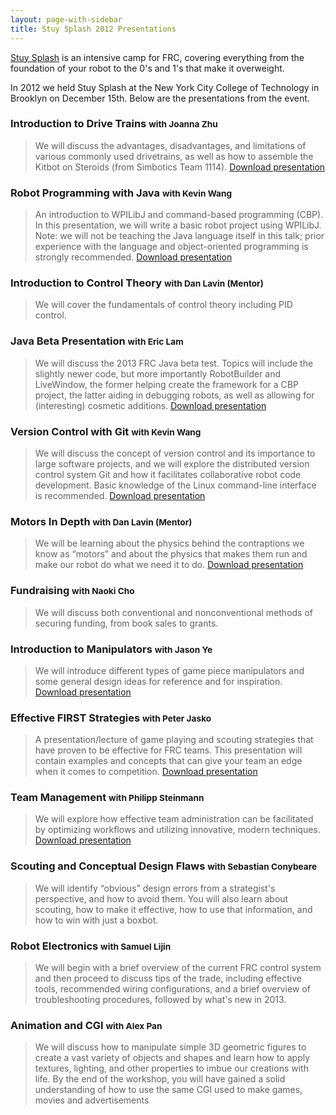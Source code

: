 ```yaml
---
layout: page-with-sidebar
title: Stuy Splash 2012 Presentations
---
```

[Stuy Splash](/community/projects/stuysplash/) is an intensive camp for FRC, covering everything from the foundation of your robot to the 0's and 1's that make it overweight.

In 2012 we held Stuy Splash at the New York City College of Technology in Brooklyn on December 15th. Below are the presentations from the event.

### Introduction to Drive Trains <small>with Joanna Zhu</small>
> We will discuss the advantages, disadvantages, and limitations of various commonly used drivetrains, as well as how to assemble the Kitbot on Steroids (from Simbotics Team 1114).
[Download presentation](/downloads/splash2012/IntroductionToDriveTrains.zip)

### Robot Programming with Java <small>with Kevin Wang</small>
> An introduction to WPILibJ and command-based programming (CBP). In this presentation, we will write a basic robot project using WPILibJ. Note: we will not be teaching the Java language itself in this talk; prior experience with the language and object-oriented programming is strongly recommended.
[Download presentation](/downloads/splash2012/RobotProgrammingWithJava.zip)

### Introduction to Control Theory <small>with Dan Lavin (Mentor)</small>
> We will cover the fundamentals of control theory including PID control.

### Java Beta Presentation <small>with Eric Lam</small>
> We will discuss the 2013 FRC Java beta test. Topics will include the slightly newer code, but more importantly RobotBuilder and LiveWindow, the former helping create the framework for a CBP project, the latter aiding in debugging robots, as well as allowing for (interesting) cosmetic additions.
[Download presentation](/downloads/splash2012/JavaBeta2013.zip)

### Version Control with Git <small>with Kevin Wang</small>
> We will discuss the concept of version control and its importance to large software projects, and we will explore the distributed version control system Git and how it facilitates collaborative robot code development. Basic knowledge of the Linux command-line interface is recommended.
[Download presentation](/downloads/splash2012/VersionControlWithGit.zip)

### Motors In Depth <small>with Dan Lavin (Mentor)</small>
> We will be learning about the physics behind the contraptions we know as “motors” and about the physics that makes them run and make our robot do what we need it to do.
[Download presentation](/downloads/splash2012/MotorsInDepth.zip)

### Fundraising <small>with Naoki Cho</small>
> We will discuss both conventional and nonconventional methods of securing funding, from book sales to grants.

### Introduction to Manipulators <small>with Jason Ye</small>
> We will introduce different types of game piece manipulators and some general design ideas for reference and for inspiration.
[Download presentation](/downloads/splash2012/IntroToManipulators.zip)

### Effective FIRST Strategies <small>with Peter Jasko</small>
> A presentation/lecture of game playing and scouting strategies that have proven to be effective for FRC teams. This presentation will contain examples and concepts that can give your team an edge when it comes to competition.
[Download presentation](/downloads/splash2012/EffectiveFirstStrategies.pptx)

### Team Management <small>with Philipp Steinmann</small>
> We will explore how effective team administration can be facilitated by optimizing workflows and utilizing innovative, modern techniques.
[Download presentation](https://docs.google.com/presentation/d/1kQa_0J94D-I8ghu8fpdEAJUOKhxlFVpPaGAvzfn7xQ8/edit)

### Scouting and Conceptual Design Flaws <small>with Sebastian Conybeare</small>
> We will identify “obvious” design errors from a strategist's perspective, and how to avoid them. You will also learn about scouting, how to make it effective, how to use that information, and how to win with just a boxbot.

### Robot Electronics <small>with Samuel Lijin</small>
> We will begin with a brief overview of the current FRC control system and then proceed to discuss tips of the trade, including effective tools, recommended wiring configurations, and a brief overview of troubleshooting procedures, followed by what's new in 2013.

### Animation and CGI <small>with Alex Pan</small>
> We will discuss how to manipulate simple 3D geometric figures to create a vast variety of objects and shapes and learn how to apply textures, lighting, and other properties to imbue our creations with life. By the end of the workshop, you will have gained a solid understanding of how to use the same CGI used to make games, movies and advertisements

